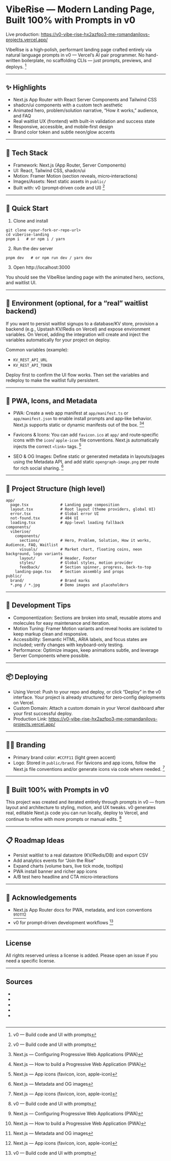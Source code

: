 # VibeRise — Modern Landing Page, Built 100% with Prompts in v0

Live production: https://v0-vibe-rise-hx2azfpo3-me-romandanilovs-projects.vercel.app/

VibeRise is a high‑polish, performant landing page crafted entirely via natural language prompts in v0 — Vercel’s AI pair programmer. No hand-written boilerplate, no scaffolding CLIs — just prompts, previews, and deploys. [^4]

---

## ✨ Highlights

- Next.js App Router with React Server Components and Tailwind CSS
- shadcn/ui components with a custom tech aesthetic
- Animated hero, problem/solution narrative, “How it works,” audience, and FAQ
- Real waitlist UX (frontend) with built-in validation and success state
- Responsive, accessible, and mobile‑first design
- Brand color token and subtle neon/glow accents

---

## 🧰 Tech Stack

- Framework: Next.js (App Router, Server Components)
- UI: React, Tailwind CSS, shadcn/ui
- Motion: Framer Motion (section reveals, micro‑interactions)
- Images/Assets: Next static assets in `public/`
- Built with: v0 (prompt‑driven code and UI) [^4]

---

## 🚀 Quick Start

1) Clone and install

```
git clone <your-fork-or-repo-url>
cd viberise-landing
pnpm i   # or npm i / yarn
```

2) Run the dev server

```
pnpm dev   # or npm run dev / yarn dev
```

3) Open http://localhost:3000

You should see the VibeRise landing page with the animated hero, sections, and waitlist UI.

---

## 🔐 Environment (optional, for a “real” waitlist backend)

If you want to persist waitlist signups to a database/KV store, provision a backend (e.g., Upstash KV/Redis on Vercel) and expose environment variables. On Vercel, adding the integration will create and inject the variables automatically for your project on deploy.

Common variables (example):
- `KV_REST_API_URL`
- `KV_REST_API_TOKEN`

Deploy first to confirm the UI flow works. Then set the variables and redeploy to make the waitlist fully persistent.

---

## 📱 PWA, Icons, and Metadata

- PWA: Create a web app manifest at `app/manifest.ts` or `app/manifest.json` to enable install prompts and app‑like behavior. Next.js supports static or dynamic manifests out of the box. [^1][^2]

- Favicons & Icons: You can add `favicon.ico` at `app/` and route‑specific icons with the `icon`/ `apple-icon` file conventions. Next.js automatically injects the correct `<link>` tags. [^5]

- SEO & OG Images: Define static or generated metadata in layouts/pages using the Metadata API, and add static `opengraph-image.png` per route for rich social sharing. [^3]

---

## 🧭 Project Structure (high level)

```
app/
  page.tsx              # Landing page composition
  layout.tsx            # Root layout (theme providers, global UI)
  error.tsx             # Global error UI
  not-found.tsx         # 404 UI
  loading.tsx           # App-level loading fallback
components/
  viberise/
    components/
      sections/         # Hero, Problem, Solution, How it works, Audience, FAQ, Waitlist
      visuals/          # Market chart, floating coins, neon background, logo variants
      layout/           # Header, Footer
      styles/           # Global styles, motion provider
      feedback/         # Section spinner, progress, back-to-top
    landing-page.tsx    # Section assembly and props
public/
  brand/                # Brand marks
  *.png / *.jpg         # Demo images and placeholders
```

---

## 🧪 Development Tips

- Componentization: Sections are broken into small, reusable atoms and molecules for easy maintenance and iteration.
- Motion Tuning: Framer Motion variants and reveal hooks are isolated to keep markup clean and responsive.
- Accessibility: Semantic HTML, ARIA labels, and focus states are included; verify changes with keyboard-only testing.
- Performance: Optimize images, keep animations subtle, and leverage Server Components where possible.

---

## 📦 Deploying

- Using Vercel: Push to your repo and deploy, or click “Deploy” in the v0 interface. Your project is already structured for zero‑config deployments on Vercel.
- Custom Domain: Attach a custom domain in your Vercel dashboard after your first successful deploy.
- Production Link: https://v0-vibe-rise-hx2azfpo3-me-romandanilovs-projects.vercel.app/

---

## 🧑‍🎨 Branding

- Primary brand color: `#CCFF11` (light green accent)
- Logo: Stored in `public/brand`. For favicons and app icons, follow the Next.js file conventions and/or generate icons via code where needed. [^5]

---

## 🧠 Built 100% with Prompts in v0

This project was created and iterated entirely through prompts in v0 — from layout and architecture to styling, motion, and UX tweaks. v0 generates real, editable Next.js code you can run locally, deploy to Vercel, and continue to refine with more prompts or manual edits. [^4]

---

## 📋 Roadmap Ideas

- Persist waitlist to a real datastore (KV/Redis/DB) and export CSV
- Add analytics events for “Join the Rise”
- Expand charts (volume bars, live tick mode, tooltips)
- PWA install banner and richer app icons
- A/B test hero headline and CTA micro‑interactions

---

## 🙌 Acknowledgements

- Next.js App Router docs for PWA, metadata, and icon conventions [^1][^2][^3][^5]
- v0 for prompt‑driven development workflows [^4]

---

## License

All rights reserved unless a license is added. Please open an issue if you need a specific license.

---

## Sources

- [^1]: Next.js — Configuring Progressive Web Applications (PWA)
- [^2]: Next.js — How to build a Progressive Web Application (PWA)
- [^3]: Next.js — Metadata and OG images
- [^4]: v0 — Build code and UI with prompts
- [^5]: Next.js — App icons (favicon, icon, apple-icon)
```
